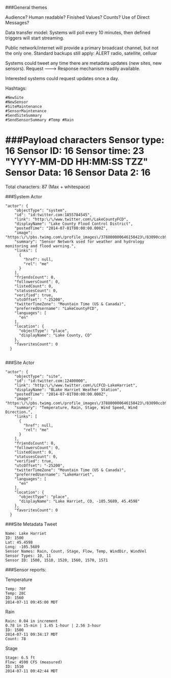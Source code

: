 
###General themes

Audience? Human readable? Finished Values? Counts? Use of Direct Messages?

Data transfer model:
Systems will poll every 10 minutes, then defined triggers will start streaming.


Public network/internet will provide a primary broadcast channel, but not the only one.
Standard backups still apply: ALERT radio, satellite, celluar

Systems could tweet any time there are metadata updates (new sites, new sensors).
Request ---> Response mechanism readily available.

Interested systems could request updates once a day.

Hashtags:
```
#NewSite
#NewSensor
#SiteMaintenance
#SensorMaintenance
#SendSiteSummary
#SendSensorSummary #Temp #Rain
```

###Payload characters
Sensor type: 16
Sensor ID: 16
Sensor time: 23    "YYYY-MM-DD HH:MM:SS TZZ"
Sensor Data: 16
Sensor Data 2: 16
=======================
Total characters: 87 (Max + whitespace)



###System Actor


```
"actor": {
    "objectType": "system",
    "id": "id:twitter.com:1855784545",
    "link": "http:\/\/www.twitter.com\/LakeCountyFCD",
    "displayName": "Lake County Flood Control District",
    "postedTime": "2014-07-01T00:00:00.000Z",
    "image": "https:\/\/pbs.twimg.com\/profile_images\/378800000646150423\/83090ccb95a60def923c674e7bd002a0_normal.jpeg",
    "summary": "Sensor Network used for weather and hydrology monitoring and flood warning.",
    "links": [
      {
        "href": null,
        "rel": "me"
      }
    ],
    "friendsCount": 0,
    "followersCount": 0,
    "listedCount": 0,
    "statusesCount": 0,
    "verified": true,
    "utcOffset": "-25200",
    "twitterTimeZone": "Mountain Time (US & Canada)",
    "preferredUsername": "LakeCountyFCD",
    "languages": [
      "en"
    ],
    "location": {
      "objectType": "place",
      "displayName": "Lake County, CO"
    },
    "favoritesCount": 0
  }
  
```
 
###Site Actor


```
"actor": {
    "objectType": "site",
    "id": "id:twitter.com:12400000",
    "link": "http:\/\/www.twitter.com\/LCFCD-LakeHarriet",
    "displayName": "BLake Harriet Weather Station",
    "postedTime": "2014-07-01T00:00:00.000Z",
    "image": "https:\/\/pbs.twimg.com\/profile_images\/378800000646150423\/83090ccb95a60def923c674e7bd002a0_normal.jpeg",
    "summary": "Temperature, Rain, Stage, Wind Speed, Wind Direction.",
    "links": [
      {
        "href": null,
        "rel": "me"
      }
    ],
    "friendsCount": 0,
    "followersCount": 0,
    "listedCount": 0,
    "statusesCount": 0,
    "verified": true,
    "utcOffset": "-25200",
    "twitterTimeZone": "Mountain Time (US & Canada)",
    "preferredUsername": "LakeHarriet",
    "languages": [
      "en"
    ],
    "location": {
      "objectType": "place",
      "displayName": "Lake Harriet, CO, -105.5689, 45.4598"
    },
    "favoritesCount": 0
  }
```



###Site Metadata Tweet

```
Name: Lake Harriet
ID: 1500
Lat: 45.4598
Long: -105.5689
Sensor Names: Rain, Count, Stage, Flow, Temp, WindDir, WindVel
Sensor Types: 10, 11
Sensor ID: 1500, 1510, 1520, 1560, 1570, 1571
```

###Sensor reports:


Temperature 
```
Temp: 70F 
Temp: 28C
ID: 1560
2014-07-11 09:45:00 MDT
```

Rain 
```
Rain: 0.04 in increment 
0.78 in 15-min | 1.45 1-hour | 2.56 3-hour
ID: 1500
2014-07-11 09:34:17 MDT
Count: 78
```

Stage
```
Stage: 6.5 ft
Flow: 4590 CFS (measured)
ID: 1510
2014-07-11 09:42:44 MDT
```







